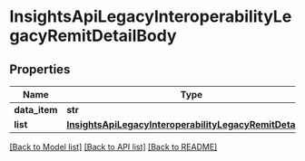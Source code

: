 # InsightsApiLegacyInteroperabilityLegacyRemitDetailBody

## Properties
Name | Type | Description | Notes
------------ | ------------- | ------------- | -------------
**data_item** | **str** |  | [optional] 
**list** | [**InsightsApiLegacyInteroperabilityLegacyRemitDetailList**](InsightsApiLegacyInteroperabilityLegacyRemitDetailList.md) |  | [optional] 

[[Back to Model list]](../README.md#documentation-for-models) [[Back to API list]](../README.md#documentation-for-api-endpoints) [[Back to README]](../README.md)

